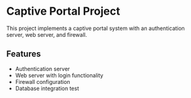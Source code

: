 # Captive Portal Project

This project implements a captive portal system with an authentication server, web server, and firewall.

## Features

- Authentication server
- Web server with login functionality
- Firewall configuration
- Database integration
test
